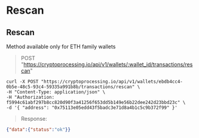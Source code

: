 # Rescan 

## Rescan

Method available only for ETH family wallets

> POST "https://cryptoprocessing.io/api/v1/wallets/:wallet_id/transactions/rescan"

```shell
curl -X POST "https://cryptoprocessing.io/api/v1/wallets/ebdb4cc4-0b5e-48c5-93c4-59335a991b8b/transactions/rescan" \
-H "Content-Type: application/json" \
-H "Authorization: f5994c61abf297b8cc820d90f3a41256f653dd5b149e56b22dee242d23bbd23c" \
-d '{ "address": "0x75113e05edd43f5badc3e71d8a4b1c5c9b372f99" }'
```

> Response:

```json
{"data":{"status":"ok"}}
```
